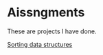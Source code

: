 # Aissngments
These are projects I have done. 

[Sorting data structures](http://stakada.icoolshow.net/ad320/lab5/index_1.php)
